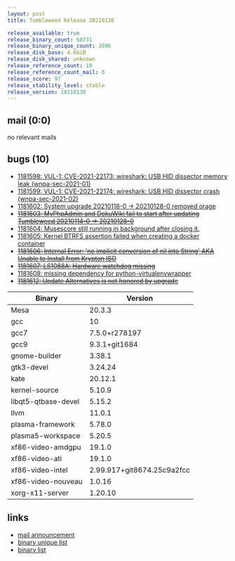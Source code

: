 ```yaml
---
layout: post
title: Tumbleweed Release 20210130

release_available: true
release_binary_count: 68731
release_binary_unique_count: 2096
release_disk_base: 4.6GiB
release_disk_shared: unknown
release_reference_count: 10
release_reference_count_mail: 0
release_score: 97
release_stability_level: stable
release_version: 20210130
---
```


## mail (0:0)

no relevant mails

## bugs (10)

<!--more-->

- [1181598: VUL-1: CVE-2021-22173: wireshark: USB HID dissector memory leak (wnpa-sec-2021-01)](https://bugzilla.opensuse.org/show_bug.cgi?id=1181598)
- [1181599: VUL-1: CVE-2021-22174: wireshark: USB HID dissector crash (wnpa-sec-2021-02)](https://bugzilla.opensuse.org/show_bug.cgi?id=1181599)
- [1181602: System upgrade 20210118-0 -> 20210128-0 removed orage](https://bugzilla.opensuse.org/show_bug.cgi?id=1181602)
- ~~[1181603: MyPhpAdmin and DokuWiki fail to start after updating Tumbleweed 20210114-0 -> 20210128-0](https://bugzilla.opensuse.org/show_bug.cgi?id=1181603)~~
- [1181604: Musescore still running in background after closing it.](https://bugzilla.opensuse.org/show_bug.cgi?id=1181604)
- [1181605: Kernel BTRFS assertion failed when creating a docker container](https://bugzilla.opensuse.org/show_bug.cgi?id=1181605)
- ~~[1181606: Internal Error: 'no implicit conversion of nil into String' AKA Unable to Install from Krypton ISO](https://bugzilla.opensuse.org/show_bug.cgi?id=1181606)~~
- ~~[1181607: LS1088A: Hardware watchdog missing](https://bugzilla.opensuse.org/show_bug.cgi?id=1181607)~~
- [1181608: missing dependency for python-virtualenvwrapper](https://bugzilla.opensuse.org/show_bug.cgi?id=1181608)
- ~~[1181612: Update Alternatives is not honored by upgrade](https://bugzilla.opensuse.org/show_bug.cgi?id=1181612)~~

Binary | Version
--- | ---
Mesa | 20.3.3
gcc | 10
gcc7 | 7.5.0+r278197
gcc9 | 9.3.1+git1684
gnome-builder | 3.38.1
gtk3-devel | 3.24.24
kate | 20.12.1
kernel-source | 5.10.9
libqt5-qtbase-devel | 5.15.2
llvm | 11.0.1
plasma-framework | 5.78.0
plasma5-workspace | 5.20.5
xf86-video-amdgpu | 19.1.0
xf86-video-ati | 19.1.0
xf86-video-intel | 2.99.917+git8674.25c9a2fcc
xf86-video-nouveau | 1.0.16
xorg-x11-server | 1.20.10

## links

- [mail announcement](https://github.com/boombatower/tumbleweed-review/issues/10)
- [binary unique list](http://download.opensuse.org/history/20210130/rpm.unique.list)
- [binary list](http://download.opensuse.org/history/20210130/rpm.list)
